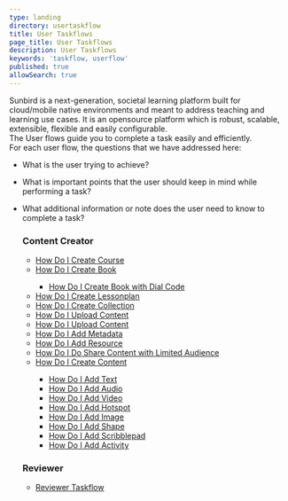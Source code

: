 ```yaml
---
type: landing
directory: usertaskflow
title: User Taskflows
page_title: User Taskflows
description: User Taskflows
keywords: 'taskflow, userflow'
published: true
allowSearch: true
---
```

Sunbird is a next-generation, societal learning platform built for cloud/mobile native environments and meant to address teaching and learning use cases.
It is an opensource platform which is robust, scalable, extensible, flexible and easily configurable.<br>The User flows guide you to complete a task easily and efficiently.
<br>For each user flow, the questions that we have addressed here:

 * What is the user trying to achieve?
 * What is important points that the user should keep in mind while performing a task?
 * What additional information or note does the user need to know to complete a task?

    <div class="row">
        <div class="col-sm-4">
            <h3>Content Creator</h3>
            <ul> 
                <li><a href="usertaskflow/how_do_i_create_course/" target="_blank">How Do I Create Course</a></li>
                <li><a href="usertaskflow/how_do_i_create_book/" target="_blank">How Do I Create Book</a></li>
                    <ul class="group">
                    <li><a href="usertaskflow/how_do_i_create_book_with_dial_code/" target="_blank">How Do I Create Book with Dial Code</a></li>
                    </ul>
                    <li><a href="usertaskflow/how_do_i_create_lessonplan/" target="_blank">How Do I Create Lessonplan</a></li>
                    <li><a href="usertaskflow/how_do_i_create_collection/" target="_blank">How Do I Create Collection</a></li>
                    <li><a href="usertaskflow/how_do_i_uploadcontent/" target="_blank">How Do I Upload Content</a></li>
                    <li><a href="usertaskflow/how_do_i_delete_content/" target="_blank">How Do I Upload Content</a></li>
                    <li><a href="usertaskflow/how_do_i_add_metadata/" target="_blank">How Do I Add Metadata</a></li>
                    <li><a href="usertaskflow/how_do_i_add_resource/" target="_blank">How Do I Add Resource</a></li>
                    <li><a href="usertaskflow/limited_sharing/" target="_blank">How Do I Do Share Content with Limited Audience</a></li>
                <li><a href="/usertaskflow/how_do_i_create_content/" target="_blank">How Do I Create Content</a></li>
               <ul class="group">
                    <li><a href="usertaskflow/how_do_i_add_text/" target="_blank">How Do I Add Text</a></li>
                    <li><a href="usertaskflow/how_do_i_add_audio/" target="_blank">How Do I Add Audio</a></li>
                    <li><a href="usertaskflow/how_do_i_add_video/" target="_blank">How Do I Add Video</a></li>
                    <li><a href="usertaskflow/how_do_i_add_hotspot/" target="_blank">How Do I Add Hotspot</a></li>
                    <li><a href="usertaskflow/how_do_i_add_image/" target="_blank">How Do I Add Image</a></li>
                    <li><a href="usertaskflow/how_do_i_add_shape/" target="_blank">How Do I Add Shape</a></li>
                    <li><a href="usertaskflow/how_do_i_add_scribblepad/" target="_blank">How Do I Add Scribblepad</a></li>
                    <li><a href="usertaskflow/how_do_i_add_activity/" target="_blank">How Do I Add Activity</a></li>
               </ul>
            </ul>
        </div>
        <div class="col-sm-4">
            <h3>Reviewer</h3>
            <ul>
                <li><a href="usertaskflow/reviewer_taskflow" target="_blank">Reviewer Taskflow</a></li>    
            </ul>
        </div>
